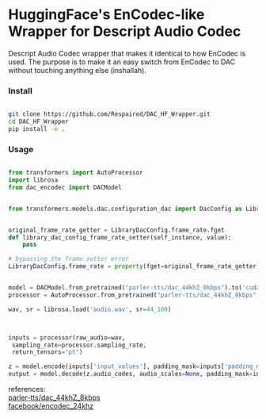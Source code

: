 # HuggingFace's EnCodec-like Wrapper for Descript Audio Codec
Descript Audio Codec wrapper that makes it identical to how EnCodec is used.
The purpose is to make it an easy switch from EnCodec to DAC without touching anything else (inshallah).

### Install

```bash

git clone https://github.com/Respaired/DAC_HF_Wrapper.git
cd DAC_HF_Wrapper
pip install -e .

```


### Usage

```python

from transformers import AutoProcessor
import librosa
from dac_encodec import DACModel


from transformers.models.dac.configuration_dac import DacConfig as LibraryDacConfig


original_frame_rate_getter = LibraryDacConfig.frame_rate.fget
def library_dac_config_frame_rate_setter(self_instance, value):
    pass

# bypassing the frame setter error
LibraryDacConfig.frame_rate = property(fget=original_frame_rate_getter, fset=library_dac_config_frame_rate_setter)


model = DACModel.from_pretrained("parler-tts/dac_44khZ_8kbps").to('cuda')
processor = AutoProcessor.from_pretrained("parler-tts/dac_44khZ_8kbps", sampling_rate=44_100)

wav, sr = librosa.load('audio.wav', sr=44_100)



inputs = processor(raw_audio=wav,
 sampling_rate=processor.sampling_rate,
 return_tensors="pt")

z = model.encode(inputs['input_values'], padding_mask=inputs['padding_mask'])
output = model.decode(z.audio_codes, audio_scales=None, padding_mask=inputs['padding_mask']).audio_values.detach().cpu().numpy().squeeze()
```


references: <br>
[parler-tts/dac_44khZ_8kbps](https://huggingface.co/parler-tts/dac_44khZ_8kbps)  <br>
[facebook/encodec_24khz](https://huggingface.co/facebook/encodec_24khz)
